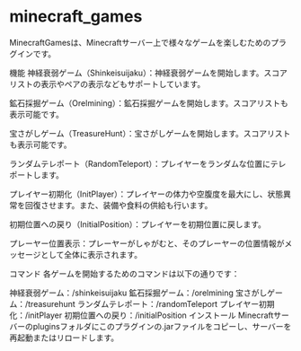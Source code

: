 # minecraft_games

MinecraftGamesは、Minecraftサーバー上で様々なゲームを楽しむためのプラグインです。

機能 神経衰弱ゲーム（Shinkeisuijaku）：神経衰弱ゲームを開始します。スコアリストの表示やペアの表示などもサポートしています。

鉱石採掘ゲーム（Orelmining）：鉱石採掘ゲームを開始します。スコアリストも表示可能です。

宝さがしゲーム（TreasureHunt）：宝さがしゲームを開始します。スコアリストも表示可能です。

ランダムテレポート（RandomTeleport）：プレイヤーをランダムな位置にテレポートします。

プレイヤー初期化（InitPlayer）：プレイヤーの体力や空腹度を最大にし、状態異常を回復させます。また、装備や食料の供給も行います。

初期位置への戻り（InitialPosition）：プレイヤーを初期位置に戻します。

プレーヤー位置表示：プレーヤーがしゃがむと、そのプレーヤーの位置情報がメッセージとして全体に表示されます。

コマンド 各ゲームを開始するためのコマンドは以下の通りです：

神経衰弱ゲーム：/shinkeisuijaku 鉱石採掘ゲーム：/orelmining 宝さがしゲーム：/treasurehunt ランダムテレポート：/randomTeleport プレイヤー初期化：/initPlayer 初期位置への戻り：/initialPosition インストール Minecraftサーバーのpluginsフォルダにこのプラグインの.jarファイルをコピーし、サーバーを再起動またはリロードします。
